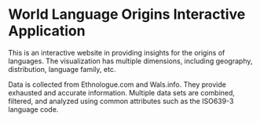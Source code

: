 # World Language Origins Interactive Application

This is an interactive website in providing insights for the origins of languages. The visualization has multiple dimensions, including geography, distribution, language family, etc. 

Data is collected from Ethnologue.com and Wals.info. They provide exhausted and accurate information. Multiple data sets are combined, filtered, and analyzed using common attributes such as the ISO639-3 language code. 
